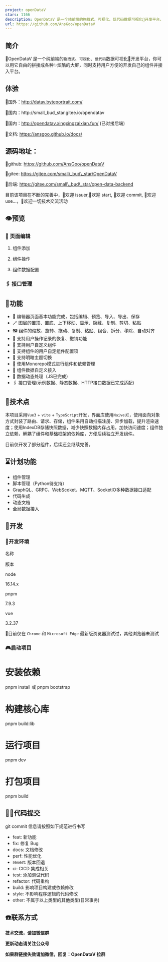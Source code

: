 ```yaml
---
project: openDataV
stars: 1166
description: OpenDataV 是一个纯前端的拖拽式、可视化、低代码数据可视化🌈开发平台，你可以用它自由的拼接成各种✨炫酷的大屏，同时支持用户方便的开发自己的组件并接入平台。
url: https://github.com/AnsGoo/openDataV
---
```


简介
--

🎃OpenDataV 是一个纯前端的`拖拽式`、`可视化`、`低代码`数据可视化🌈开发平台，你可以用它自由的拼接成各种✨炫酷的大屏，同时支持用户方便的开发自己的组件并接入平台。

体验
--

🧙国外：http://datav.byteportrait.com/

🧙国内：http://small\_bud\_star.gitee.io/opendatav

🧙国内：http://opendatav.xingxingzaixian.fun/ (已对接后端)

🧙文档: https://ansgoo.github.io/docs/

源码地址：
-----

🍨github: https://github.com/AnsGoo/openDataV

🍨gitee: https://gitee.com/small\_bud\_star/OpenDataV

🍨后端: https://gitee.com/small\_bud\_star/open-data-backend

目前该项目在不断的完善中，🎉欢迎 issuer,🌹欢迎 start, 🎨欢迎 commit, 🚀欢迎 use...，💪欢迎一切技术交流活动

👁️预览
-----

### 🤿 页面编辑

1.  组件添加
    
2.  组件操作
    
3.  组件数据配置
    

### 🖇️ 接口管理

💒功能
----

-   🎊 编辑器页面基本功能完成，包括编辑、预览、导入、导出、保存
-   🪄 图层的置顶、置底、上下移动、显示、隐藏、复制、剪切、粘贴
-   🖼️ 组件的缩放、旋转、拖动、复制、粘贴、组合、拆分、移除、自动对齐
-   🔮 支持用户操作记录的恢复、撤销功能
-   🧶 支持用户自定义组件
-   📔 支持组件的用户自定组件配置项
-   🏪 支持明暗主题切换
-   🧬 使用Monorepo模式进行组件和依赖管理
-   🧶 组件数据自定义接入
-   🔌 数据动态处理（JS已完成）
-   🖇️ 接口管理(示例数据、静态数据、HTTP接口数据已完成适配)

🎢技术点
-----

本项目采用`Vue3` + `vite` + `TypeScript`开发，界面库使用`NaiveUI`，使用面向对象方式封装了路由、请求、存储，组件采用自动扫描注册、异步加载，提升渲染速度；使用IndexDB存储快照数据，减少快照数据内存占用，加快访问速度；组件独立依赖，解耦了组件和基础框架的依赖库，方便后续独立开发组件。

目前仅开发了部分组件，后续还会继续完善。

⌛计划功能
-----

-   组件管理
-   脚本管理（Python待支持）
-   GraphQL、GRPC、WebScoket、MQTT、SocketIO多种数据接口适配
-   代码生成
-   动态文档
-   全局数据接入

💂开发
----

### 🧊开发环境

名称

版本

node

16.14.x

pnpm

7.9.3

vue

3.2.37

🚥目前仅在 `Chrome` 和 `Microsoft Edge` 最新版浏览器测试过，其他浏览器未测试

### 🎮启动项目

# 安装依赖
pnpm install
或
pnpm bootstrap

# 构建核心库

pnpm build:lib

# 运行项目

pnpm dev

# 打包项目
pnpm build

🧑‍💻代码提交
---------

git commit 信息请按照如下规范进行书写

-   feat: 新功能
-   fix: 修复 Bug
-   docs: 文档修改
-   perf: 性能优化
-   revert: 版本回退
-   ci: CICD 集成相关
-   test: 添加测试代码
-   refactor: 代码重构
-   build: 影响项目构建或依赖修改
-   style: 不影响程序逻辑的代码修改
-   other: 不属于以上类型的其他类型(日常事务)

☎️联系方式
------

**技术交流，请加微信群**

**更新动态请关注公众号**

**如果群链接失效请加微信，回复：OpenDataV 拉群**
